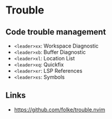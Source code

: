 # Trouble

## Code trouble management

- `<leader>xx`: Workspace Diagnostic
- `<leader>xb`: Buffer Diagnostic
- `<leader>xl`: Location List
- `<leader>xq`: Quickfix
- `<leader>xr`: LSP References
- `<leader>xs`: Symbols

## Links

- https://github.com/folke/trouble.nvim

